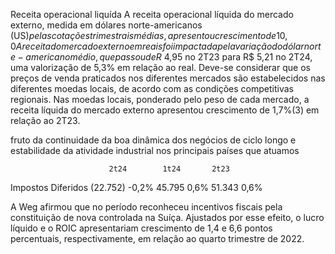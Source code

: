 Receita operacional liquída
A receita operacional líquida do mercado externo, medida em dólares norte-americanos (US$) pelas cotações trimestrais médias, apresentou crescimento de 10,0% em relação ao 2T23 e crescimento de 17,9% em relação ao 1T24. A distribuição da receita líquida por mercado geográfico é apresentada na Tabela 2
A receita do mercado externo em reais foi impactada pela variação do dólar norte-americano médio, que passou de R$ 4,95 no 2T23 para R$ 5,21 no 2T24, uma valorização de 5,3% em relação ao real. Deve-se considerar que os preços de venda praticados nos diferentes mercados são estabelecidos nas diferentes moedas locais, de acordo com as condições competitivas regionais. Nas moedas locais, ponderado pelo peso de cada mercado, a receita líquida do mercado externo apresentou crescimento de 1,7%(3) em relação ao 2T23.

fruto da continuidade da boa dinâmica dos negócios de ciclo longo e estabilidade da atividade industrial nos principais países que atuamos


                          2t24        1t24       2t23
Impostos Diferidos (22.752) -0,2% 45.795 0,6% 51.343 0,6%

A Weg afirmou que no período reconheceu incentivos fiscais pela constituição de nova controlada na Suíça. Ajustados por esse efeito, o lucro líquido e o ROIC apresentariam crescimento de 1,4 e 6,6 pontos percentuais, respectivamente, em relação ao quarto trimestre de 2022.
